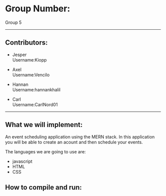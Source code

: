 
# Group Number:
Group 5


---
## Contributors: 


- Jesper\
Username:Kiopp

- Axel\
Username:Vencilo

- Hannan\
Username:hannankhalil

- Carl\
Username:CarlNord01


---
## What we will implement:
An event scheduling application using the MERN stack.
In this application you will be able to create an acount and then
schedule your events.

The languages we are going to use are:
- javascript
- HTML
- CSS

## How to compile and run: